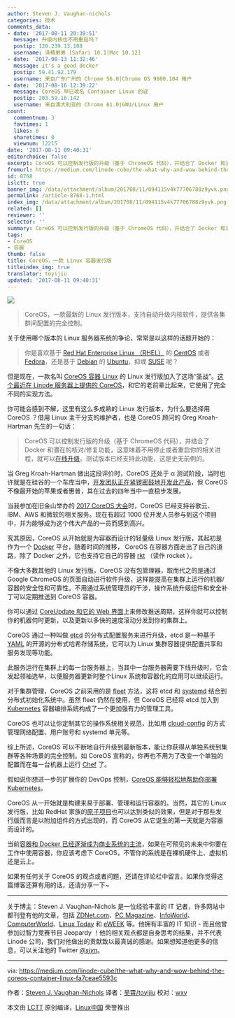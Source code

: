 ```yaml
---
author: Steven J. Vaughan-nichols
categories: 技术
comments_data:
- date: '2017-08-11 20:39:51'
  message: 升级内核也不用重启吗？
  postip: 120.239.13.108
  username: 泽楠弟弟 [Safari 10.1|Mac 10.12]
- date: '2017-08-13 11:32:46'
  message: it's a good docker
  postip: 59.41.92.179
  username: 来自广东广州的 Chrome 56.0|Chrome OS 9000.104 用户
- date: '2017-08-16 12:39:22'
  message: CoreOS 早已改名 Container Linux 的说
  postip: 203.59.16.142
  username: 来自澳大利亚的 Chrome 61.0|GNU/Linux 用户
count:
  commentnum: 3
  favtimes: 1
  likes: 0
  sharetimes: 0
  viewnum: 12215
date: '2017-08-11 09:40:31'
editorchoice: false
excerpt: CoreOS 可以控制发行版的升级（基于 ChromeOS 代码），并结合了 Docker 和潜在的核对/修复功能，这意味着不用停止或者重启你的相关进程，就可以在线升级。
fromurl: https://medium.com/linode-cube/the-what-why-and-wow-behind-the-coreos-container-linux-fa7ceae5593c
id: 8768
islctt: true
banner_img: /data/attachment/album/201708/11/094115v4k77706788z9yvk.png
permalink: /article-8768-1.html
index_img: /data/attachment/album/201708/11/094115v4k77706788z9yvk.png.thumb.jpg
related: []
reviewer: ''
selector: ''
summary: CoreOS 可以控制发行版的升级（基于 ChromeOS 代码），并结合了 Docker 和潜在的核对/修复功能，这意味着不用停止或者重启你的相关进程，就可以在线升级。
tags:
- CoreOS
- 容器
thumb: false
title: CoreOS，一款 Linux 容器发行版
titleindex_img: true
translator: toyijiu
updated: '2017-08-11 09:40:31'
---
```


![](/data/attachment/album/201708/11/094115v4k77706788z9yvk.png)



> 
> CoreOS，一款最新的 Linux 发行版本，支持自动升级内核软件，提供各集群间配置的完全控制。
> 
> 
> 


关于使用哪个版本的 Linux 服务器系统的争论，常常是以这样的话题开始的：



> 
> 你是喜欢基于 [Red Hat Enterprise Linux （RHEL）](https://www.redhat.com/en/technologies/linux-platforms/enterprise-linux) 的 [CentOS](https://www.centos.org/) 或者 [Fedora](https://getfedora.org/)，还是基于 [Debian](https://www.debian.org/) 的 [Ubuntu](https://www.ubuntu.com/)，抑或 [SUSE](https://www.suse.com/) 呢？
> 
> 
> 


但是现在，一款名叫 [CoreOS 容器 Linux](https://coreos.com/os/docs/latest) 的 Linux 发行版加入了这场“圣战”。[这个最近在 Linode 服务器上提供的 CoreOS](https://www.linode.com/docs/platform/use-coreos-container-linux-on-linode)，和它的老前辈比起来，它使用了完全不同的实现方法。


你可能会感到不解，这里有这么多成熟的 Linux 发行版本，为什么要选择用 CoreOS ？借用 Linux 主干分支的维护者，也是 CoreOS 顾问的 Greg Kroah-Hartman 先生的一句话：



> 
> CoreOS 可以控制发行版的升级（基于 ChromeOS 代码），并结合了 Docker 和潜在的核对/修复功能，这意味着不用停止或者重启你的相关进程，就可以[在线升级](https://plus.google.com/+gregkroahhartman/posts/YvWFmPa9kVf)。测试版本已经支持此功能，这是史无前例的。
> 
> 
> 


当 Greg Kroah-Hartman 做出这段评价时，CoreOS 还处于 α 测试阶段，当时也许就是在硅谷的一个车库当中，[开发团队正在紧锣密鼓地开发此产品](https://www.wired.com/2013/08/coreos-the-new-linux/)，但 CoreOS 不像最开始的苹果或者惠普，其在过去的四年当中一直稳步发展。


当我参加在旧金山举办的 [2017 CoreOS 大会](https://coreos.com/fest/)时，CoreOS 已经支持谷歌云、IBM、AWS 和微软的相关服务。现在有超过 1000 位开发人员参与到这个项目中，并为能够成为这个伟大产品的一员而感到高兴。


究其原因，CoreOS 从开始就是为容器而设计的轻量级 Linux 发行版，其起初是作为一个 [Docker](https://www.docker.com/) 平台，随着时间的推移， CoreOS 在容器方面走出了自己的道路，除了 Docker 之外，它也支持它自己的容器 [rkt](https://coreos.com/rkt) （读作 rocket ）。


不像大多数其他的 Linux 发行版，CoreOS 没有包管理器，取而代之的是通过 Google ChromeOS 的页面自动进行软件升级，这样能提高在集群上运行的机器/容器的安全性和可靠性。不用通过系统管理员的干涉，操作系统升级组件和安全补丁可以定期推送到 CoreOS 容器。


你可以通过 [CoreUpdate 和它的 Web 界面](https://coreos.com/products/coreupdate/)上来修改推送周期，这样你就可以控制你的机器何时更新，以及更新以多快的速度滚动分发到你的集群上。


CoreOS 通过一种叫做 [etcd](https://github.com/coreos/etcd) 的分布式配置服务来进行升级，etcd 是一种基于 [YAML](http://yaml.org/) 的开源的分布式哈希存储系统，它可以为 Linux 集群容器提供配置共享和服务发现等功能。


此服务运行在集群上的每一台服务器上，当其中一台服务器需要下线升级时，它会发起领袖选举，以便服务器更新时整个Linux 系统和容器化的应用可以继续运行。


对于集群管理，CoreOS 之前采用的是 [fleet](https://github.com/coreos/fleet) 方法，这将 etcd 和 [systemd](https://www.freedesktop.org/wiki/Software/systemd/) 结合到分布式初始化系统中。虽然 fleet 仍然在使用，但 CoreOS 已经将 etcd 加入到 [Kubernetes](https://kubernetes.io/) 容器编排系统构成了一个更加强有力的管理工具。


CoreOS 也可以让你定制其它的操作系统相关规范，比如用 [cloud-config](https://coreos.com/os/docs/latest/cloud-config.html) 的方式管理网络配置、用户账号和 systemd 单元等。


综上所述，CoreOS 可以不断地自行升级到最新版本，能让你获得从单独系统到集群等各种场景的完全控制。如 CoreOS 宣称的，你再也不用为了改变一个单独的配置而在每一台机器上运行 [Chef](https://insights.hpe.com/articles/what-is-chef-a-primer-for-devops-newbies-1704.html) 了。


假如说你想进一步的扩展你的 DevOps 控制，[CoreOS 能够轻松地帮助你部署 Kubernetes](https://blogs.dxc.technology/2017/06/08/coreos-moves-in-on-cloud-devops-with-kubernetes/)。


CoreOS 从一开始就是构建来易于部署、管理和运行容器的。当然，其它的 Linux　发行版，比如 RedHat 家族的[原子项目](http://www.projectatomic.io/)也可以达到类似的效果，但是对于那些发行版而言是以附加组件的方式出现的，而 CoreOS 从它诞生的第一天就是为容器而设计的。


当前[容器和 Docker 已经逐渐成为商业系统的主流](http://www.zdnet.com/article/what-is-docker-and-why-is-it-so-darn-popular/)，如果在可预见的未来中你要在工作中使用容器，你应该考虑下 CoreOS，不管你的系统是在裸机硬件上、虚拟机还是云上。


如果有任何关于 CoreOS 的观点或者问题，还请在评论栏中留言。如果你觉得这篇博客还算有用的话，还请分享一下~




---


关于博主：Steven J. Vaughan-Nichols 是一位经验丰富的 IT 记者，许多网站中都刊登有他的文章，包括 [ZDNet.com](http://www.zdnet.com/meet-the-team/us/steven-j-vaughan-nichols/)、[PC Magazine](http://www.pcmag.com/author-bio/steven-j.-vaughan-nichols)、[InfoWorld](http://www.infoworld.com/author/Steven-J.-Vaughan_Nichols/)、[ComputerWorld](http://www.computerworld.com/author/Steven-J.-Vaughan_Nichols/)、[Linux Today](http://www.linuxtoday.com/author/Steven+J.+Vaughan-Nichols/) 和 [eWEEK](http://www.eweek.com/cp/bio/Steven-J.-Vaughan-Nichols/) 等。他拥有丰富的 IT 知识 - 而且他曾参加过智力竞赛节目 Jeopardy ！他的相关观点都是自身思考的结果，并不代表 Linode 公司，我们对他做出的贡献致以最真诚的感谢。如果想知道他更多的信息，可以关注他的 Twitter [*@sjvn*](http://www.twitter.com/sjvn)。




---


via: <https://medium.com/linode-cube/the-what-why-and-wow-behind-the-coreos-container-linux-fa7ceae5593c>


作者：[Steven J. Vaughan-Nichols](https://medium.com/linode-cube/the-what-why-and-wow-behind-the-coreos-container-linux-fa7ceae5593c) 译者：[吴霄/toyijiu](https://github.com/toyijiu) 校对：[wxy](https://github.com/wxy)


本文由 [LCTT](https://github.com/LCTT/TranslateProject) 原创编译，[Linux中国](https://linux.cn/) 荣誉推出